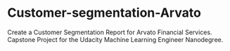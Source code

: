 # Customer-segmentation-Arvato
Create a Customer Segmentation Report for Arvato Financial Services. Capstone Project for the Udacity Machine Learning Engineer Nanodegree. 
